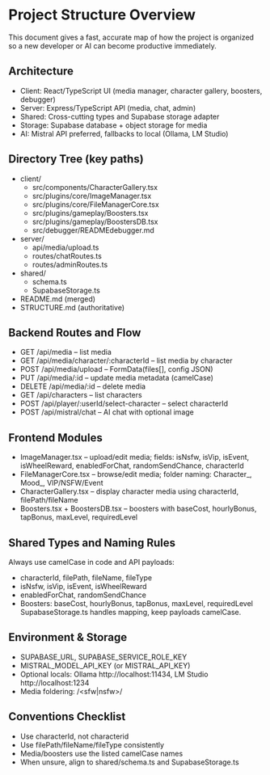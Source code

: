 # Project Structure Overview

This document gives a fast, accurate map of how the project is organized so a new developer or AI can become productive immediately.

## Architecture
- Client: React/TypeScript UI (media manager, character gallery, boosters, debugger)
- Server: Express/TypeScript API (media, chat, admin)
- Shared: Cross-cutting types and Supabase storage adapter
- Storage: Supabase database + object storage for media
- AI: Mistral API preferred, fallbacks to local (Ollama, LM Studio)

## Directory Tree (key paths)
- client/
  - src/components/CharacterGallery.tsx
  - src/plugins/core/ImageManager.tsx
  - src/plugins/core/FileManagerCore.tsx
  - src/plugins/gameplay/Boosters.tsx
  - src/plugins/gameplay/BoostersDB.tsx
  - src/debugger/READMEdebugger.md
- server/
  - api/media/upload.ts
  - routes/chatRoutes.ts
  - routes/adminRoutes.ts
- shared/
  - schema.ts
  - SupabaseStorage.ts
- README.md (merged)
- STRUCTURE.md (authoritative)

## Backend Routes and Flow
- GET /api/media – list media
- GET /api/media/character/:characterId – list media by character
- POST /api/media/upload – FormData(files[], config JSON)
- PUT /api/media/:id – update media metadata (camelCase)
- DELETE /api/media/:id – delete media
- GET /api/characters – list characters
- POST /api/player/:userId/select-character – select characterId
- POST /api/mistral/chat – AI chat with optional image

## Frontend Modules
- ImageManager.tsx – upload/edit media; fields: isNsfw, isVip, isEvent, isWheelReward, enabledForChat, randomSendChance, characterId
- FileManagerCore.tsx – browse/edit media; folder naming: Character_<name>, Mood_<mood>, VIP/NSFW/Event
- CharacterGallery.tsx – display character media using characterId, filePath/fileName
- Boosters.tsx + BoostersDB.tsx – boosters with baseCost, hourlyBonus, tapBonus, maxLevel, requiredLevel

## Shared Types and Naming Rules
Always use camelCase in code and API payloads:
- characterId, filePath, fileName, fileType
- isNsfw, isVip, isEvent, isWheelReward
- enabledForChat, randomSendChance
- Boosters: baseCost, hourlyBonus, tapBonus, maxLevel, requiredLevel
SupabaseStorage.ts handles mapping, keep payloads camelCase.

## Environment & Storage
- SUPABASE_URL, SUPABASE_SERVICE_ROLE_KEY
- MISTRAL_MODEL_API_KEY (or MISTRAL_API_KEY)
- Optional locals: Ollama http://localhost:11434, LM Studio http://localhost:1234
- Media foldering: <characterName>/<sfw|nsfw>/<imageType>

## Conventions Checklist
- Use characterId, not characterid
- Use filePath/fileName/fileType consistently
- Media/boosters use the listed camelCase names
- When unsure, align to shared/schema.ts and SupabaseStorage.ts
